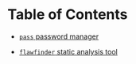 # Table of Contents

- [`pass` password manager](pass.md)

- [`flawfinder` static analysis tool](flawfinder.md)
